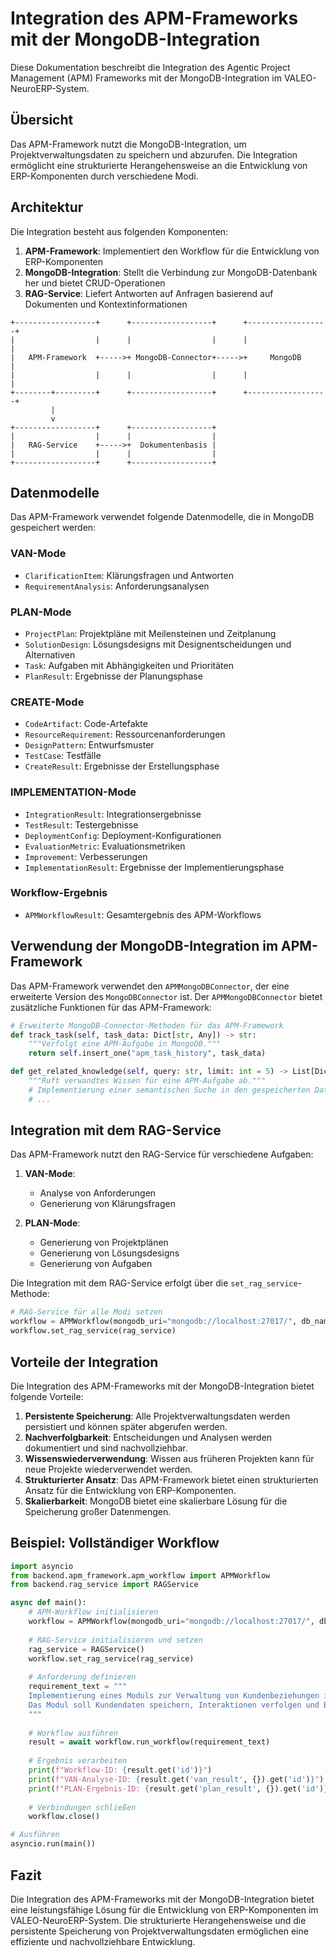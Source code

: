 # Integration des APM-Frameworks mit der MongoDB-Integration

Diese Dokumentation beschreibt die Integration des Agentic Project Management (APM) Frameworks mit der MongoDB-Integration im VALEO-NeuroERP-System.

## Übersicht

Das APM-Framework nutzt die MongoDB-Integration, um Projektverwaltungsdaten zu speichern und abzurufen. Die Integration ermöglicht eine strukturierte Herangehensweise an die Entwicklung von ERP-Komponenten durch verschiedene Modi.

## Architektur

Die Integration besteht aus folgenden Komponenten:

1. **APM-Framework**: Implementiert den Workflow für die Entwicklung von ERP-Komponenten
2. **MongoDB-Integration**: Stellt die Verbindung zur MongoDB-Datenbank her und bietet CRUD-Operationen
3. **RAG-Service**: Liefert Antworten auf Anfragen basierend auf Dokumenten und Kontextinformationen

```
+------------------+      +------------------+      +------------------+
|                  |      |                  |      |                  |
|   APM-Framework  +----->+ MongoDB-Connector+----->+     MongoDB      |
|                  |      |                  |      |                  |
+--------+---------+      +------------------+      +------------------+
         |
         v
+------------------+      +------------------+
|                  |      |                  |
|   RAG-Service    +----->+  Dokumentenbasis |
|                  |      |                  |
+------------------+      +------------------+
```

## Datenmodelle

Das APM-Framework verwendet folgende Datenmodelle, die in MongoDB gespeichert werden:

### VAN-Mode
- `ClarificationItem`: Klärungsfragen und Antworten
- `RequirementAnalysis`: Anforderungsanalysen

### PLAN-Mode
- `ProjectPlan`: Projektpläne mit Meilensteinen und Zeitplanung
- `SolutionDesign`: Lösungsdesigns mit Designentscheidungen und Alternativen
- `Task`: Aufgaben mit Abhängigkeiten und Prioritäten
- `PlanResult`: Ergebnisse der Planungsphase

### CREATE-Mode
- `CodeArtifact`: Code-Artefakte
- `ResourceRequirement`: Ressourcenanforderungen
- `DesignPattern`: Entwurfsmuster
- `TestCase`: Testfälle
- `CreateResult`: Ergebnisse der Erstellungsphase

### IMPLEMENTATION-Mode
- `IntegrationResult`: Integrationsergebnisse
- `TestResult`: Testergebnisse
- `DeploymentConfig`: Deployment-Konfigurationen
- `EvaluationMetric`: Evaluationsmetriken
- `Improvement`: Verbesserungen
- `ImplementationResult`: Ergebnisse der Implementierungsphase

### Workflow-Ergebnis
- `APMWorkflowResult`: Gesamtergebnis des APM-Workflows

## Verwendung der MongoDB-Integration im APM-Framework

Das APM-Framework verwendet den `APMMongoDBConnector`, der eine erweiterte Version des `MongoDBConnector` ist. Der `APMMongoDBConnector` bietet zusätzliche Funktionen für das APM-Framework:

```python
# Erweiterte MongoDB-Connector-Methoden für das APM-Framework
def track_task(self, task_data: Dict[str, Any]) -> str:
    """Verfolgt eine APM-Aufgabe in MongoDB."""
    return self.insert_one("apm_task_history", task_data)

def get_related_knowledge(self, query: str, limit: int = 5) -> List[Dict[str, Any]]:
    """Ruft verwandtes Wissen für eine APM-Aufgabe ab."""
    # Implementierung einer semantischen Suche in den gespeicherten Daten
    # ...
```

## Integration mit dem RAG-Service

Das APM-Framework nutzt den RAG-Service für verschiedene Aufgaben:

1. **VAN-Mode**:
   - Analyse von Anforderungen
   - Generierung von Klärungsfragen

2. **PLAN-Mode**:
   - Generierung von Projektplänen
   - Generierung von Lösungsdesigns
   - Generierung von Aufgaben

Die Integration mit dem RAG-Service erfolgt über die `set_rag_service`-Methode:

```python
# RAG-Service für alle Modi setzen
workflow = APMWorkflow(mongodb_uri="mongodb://localhost:27017/", db_name="valeo_neuroerp")
workflow.set_rag_service(rag_service)
```

## Vorteile der Integration

Die Integration des APM-Frameworks mit der MongoDB-Integration bietet folgende Vorteile:

1. **Persistente Speicherung**: Alle Projektverwaltungsdaten werden persistiert und können später abgerufen werden.
2. **Nachverfolgbarkeit**: Entscheidungen und Analysen werden dokumentiert und sind nachvollziehbar.
3. **Wissenswiederverwendung**: Wissen aus früheren Projekten kann für neue Projekte wiederverwendet werden.
4. **Strukturierter Ansatz**: Das APM-Framework bietet einen strukturierten Ansatz für die Entwicklung von ERP-Komponenten.
5. **Skalierbarkeit**: MongoDB bietet eine skalierbare Lösung für die Speicherung großer Datenmengen.

## Beispiel: Vollständiger Workflow

```python
import asyncio
from backend.apm_framework.apm_workflow import APMWorkflow
from backend.rag_service import RAGService

async def main():
    # APM-Workflow initialisieren
    workflow = APMWorkflow(mongodb_uri="mongodb://localhost:27017/", db_name="valeo_neuroerp")
    
    # RAG-Service initialisieren und setzen
    rag_service = RAGService()
    workflow.set_rag_service(rag_service)
    
    # Anforderung definieren
    requirement_text = """
    Implementierung eines Moduls zur Verwaltung von Kundenbeziehungen im VALEO-NeuroERP-System.
    Das Modul soll Kundendaten speichern, Interaktionen verfolgen und Berichte generieren können.
    """
    
    # Workflow ausführen
    result = await workflow.run_workflow(requirement_text)
    
    # Ergebnis verarbeiten
    print(f"Workflow-ID: {result.get('id')}")
    print(f"VAN-Analyse-ID: {result.get('van_result', {}).get('id')}")
    print(f"PLAN-Ergebnis-ID: {result.get('plan_result', {}).get('id')}")
    
    # Verbindungen schließen
    workflow.close()

# Ausführen
asyncio.run(main())
```

## Fazit

Die Integration des APM-Frameworks mit der MongoDB-Integration bietet eine leistungsfähige Lösung für die Entwicklung von ERP-Komponenten im VALEO-NeuroERP-System. Die strukturierte Herangehensweise und die persistente Speicherung von Projektverwaltungsdaten ermöglichen eine effiziente und nachvollziehbare Entwicklung. 